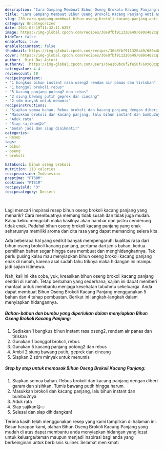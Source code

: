```yaml
---
description: "Cara Gampang Membuat Bihun Oseng Brokoli Kacang Panjang Anti Gagal"
title: "Cara Gampang Membuat Bihun Oseng Brokoli Kacang Panjang Anti Gagal"
slug: 230-cara-gampang-membuat-bihun-oseng-brokoli-kacang-panjang-anti-gagal
category: Uncategorized
date: 2021-03-19T11:32:11.625Z
image: https://img-global.cpcdn.com/recipes/30e8fbf911320a49/680x482cq70/bihun-oseng-brokoli-kacang-panjang-foto-resep-utama.jpg
hideToc: false
enableToc: true
enableTocContent: false
thumbnail: https://img-global.cpcdn.com/recipes/30e8fbf911320a49/680x482cq70/bihun-oseng-brokoli-kacang-panjang-foto-resep-utama.jpg
cover: https://img-global.cpcdn.com/recipes/30e8fbf911320a49/680x482cq70/bihun-oseng-brokoli-kacang-panjang-foto-resep-utama.jpg
author:  Rini Dwi Astuti
authorAv:  https://img-global.cpcdn.com/users/b6e1b8bc6f2fe50f/60x60cq50/avatar.jpg
ratingvalue: 4.4
reviewcount: 18
recipeingredient:
- "1 bungkus bihun instant rasa oseng2 rendam air panas dan tiriskan"
- "1 bonggol brokoli rebus"
- "5 kacang panjang potong2 dan rebus"
- "2 siung bawang putih geprek dan cincang"
- "2 sdm minyak untuk menumis"
recipeinstructions:
- "Siapkan semua bahan. Rebus brokoli dan kacang panjang dengan diberi garam dan sisihkan. Tumis bawang putih hingga harum."
- "Masukkan brokoli dan kacang panjang, lalu bihun instant dan bumbu2nya."
- "Aduk rata"
- "Siap sajikan😋☺️"
- "Sudah jadi dan siap dinikmati!"
categories:
- Resep
tags:
- bihun
- oseng
- brokoli

katakunci: bihun oseng brokoli 
nutrition: 218 calories
recipecuisine: Indonesian
preptime: "PT38M"
cooktime: "PT31M"
recipeyield: "3"
recipecategory: Dessert

---
```



Lagi mencari inspirasi resep bihun oseng brokoli kacang panjang yang menarik? Cara membuatnya memang tidak susah dan tidak juga mudah. Kalau keliru mengolah maka hasilnya akan hambar dan justru cenderung tidak enak. Padahal bihun oseng brokoli kacang panjang yang enak seharusnya memiliki aroma dan cita rasa yang dapat memancing selera kita.




Ada beberapa hal yang sedikit banyak mempengaruhi kualitas rasa dari bihun oseng brokoli kacang panjang, pertama dari jenis bahan, kedua pemilihan bahan segar hingga cara membuat dan menghidangkannya. Tak perlu pusing kalau mau menyiapkan bihun oseng brokoli kacang panjang enak di rumah, karena asal sudah tahu triknya maka hidangan ini mampu jadi sajian istimewa.


Nah, kali ini kita coba, yuk, kreasikan bihun oseng brokoli kacang panjang sendiri di rumah. Tetap berbahan yang sederhana, sajian ini dapat memberi manfaat untuk membantu menjaga kesehatan tubuhmu sekeluarga. Anda dapat membuat Bihun Oseng Brokoli Kacang Panjang menggunakan 5 bahan dan 4 tahap pembuatan. Berikut ini langkah-langkah dalam menyiapkan hidangannya.

<!--inarticleads1-->

##### Bahan-bahan dan bumbu yang diperlukan dalam menyiapkan Bihun Oseng Brokoli Kacang Panjang:

1. Sediakan 1 bungkus bihun instant rasa oseng2, rendam air panas dan tiriskan
1. Gunakan 1 bonggol brokoli, rebus
1. Gunakan 5 kacang panjang potong2 dan rebus
1. Ambil 2 siung bawang putih, geprek dan cincang
1. Siapkan 2 sdm minyak untuk menumis




<!--inarticleads2-->

##### Step by step untuk memasak Bihun Oseng Brokoli Kacang Panjang:

1. Siapkan semua bahan. Rebus brokoli dan kacang panjang dengan diberi garam dan sisihkan. Tumis bawang putih hingga harum.
1. Masukkan brokoli dan kacang panjang, lalu bihun instant dan bumbu2nya.
1. Aduk rata
1. Siap sajikan😋☺️
1. Selesai dan siap dihidangkan!



Terima kasih telah menggunakan resep yang kami tampilkan di halaman ini. Besar harapan kami, olahan Bihun Oseng Brokoli Kacang Panjang yang mudah di atas dapat membantu anda menyiapkan hidangan yang lezat untuk keluarga/teman maupun menjadi inspirasi bagi anda yang berkeinginan untuk berbisnis kuliner. Selamat menikmati
